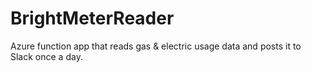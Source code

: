 # BrightMeterReader

Azure function app that reads gas & electric usage data and posts it to Slack once a day.